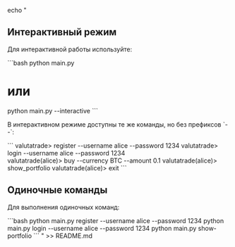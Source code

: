echo "

## Интерактивный режим

Для интерактивной работы используйте:

\`\`\`bash
python main.py
# или
python main.py --interactive
\`\`\`

В интерактивном режиме доступны те же команды, но без префиксов \`--\`:

\`\`\`
valutatrade> register --username alice --password 1234
valutatrade> login --username alice --password 1234  
valutatrade(alice)> buy --currency BTC --amount 0.1
valutatrade(alice)> show_portfolio
valutatrade(alice)> exit
\`\`\`

## Одиночные команды

Для выполнения одиночных команд:

\`\`\`bash
python main.py register --username alice --password 1234
python main.py login --username alice --password 1234
python main.py show-portfolio
\`\`\`
" >> README.md